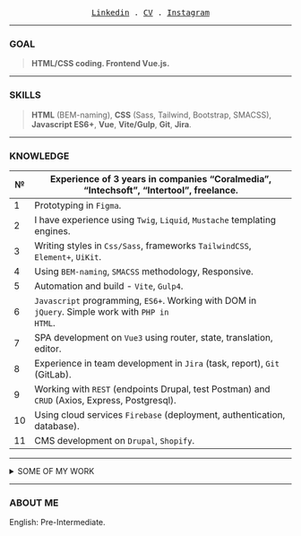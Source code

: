<p align="center">
  <samp>
    <a href="https://www.linkedin.com/in/aleksej579/">Linkedin</a> .
    <a href="https://docs.google.com/document/d/15-5NDM-8x6to6ftEFT7n2dYbgWQvx5RAoAXenvMSv28">CV</a> .
    <a href="https://www.instagram.com/eremenko_579/">Instagram</a>
  </samp>
</p>

---

### GOAL

>**HTML/CSS  coding.   Frontend Vue.js.**

---

### SKILLS

>**HTML** (BEM-naming),  **CSS** (Sass, Tailwind, Bootstrap, SMACSS),  **Javascript ES6+**,  **Vue**,  **Vite/Gulp**,  **Git**,  **Jira**.

---

### KNOWLEDGE

№ | Experience of 3 years in companies  “Coralmedia”, “Intechsoft”, “Intertool”, freelance.
---|---
1 | Prototyping in <code>Figma</code>.
2 | I have experience using <code>Twig</code>, <code>Liquid</code>, <code>Mustache</code> templating engines.
3 | Writing styles in <code>Css/Sass</code>, frameworks <code>TailwindCSS</code>, <code>Element+</code>, <code>UiKit</code>.
4 | Using <code>BEM-naming</code>, <code>SMACSS</code> methodology, Responsive.
5 | Automation and build - <code>Vite</code>, <code>Gulp4</code>.
6 | <code>Javascript</code> programming, <code>ES6+</code>. Working with DOM in <code>jQuery</code>. Simple work with <code>PHP in HTML</code>.
7 | SPA development on <code>Vue3</code> using router, state, translation, editor.
8 | Experience in team development in <code>Jira</code> (task, report), <code>Git</code> (GitLab).
9 | Working with <code>REST</code> (endpoints Drupal, test Postman) and <code>CRUD</code> (Axios, Express, Postgresql).
10 | Using cloud services <code>Firebase</code> (deployment, authentication, database).
11 | CMS development on <code>Drupal</code>, <code>Shopify</code>.

---

<details>
  <summary>SOME OF MY WORK</summary>
  <ul>
    <li><a href="https://test-e8a57.web.app">Webdev</a></li>
    <li><a href="https://authentication-5bff9.web.app/">Auth</a></li>
    <li><a href="http://naturetour.eu3.biz/">Naturetour</a></li>
    <li><a href="https://github.com/Aleksej579/dogs-bomba">Dogsbomba</a></li>
    <li><a href="http://art-coral.com">Coralmedia</a>, <a href="https://intertool.ua/">Intertoolua</a></li>
  </ul>
</details>

---

### ABOUT ME

English: Pre-Intermediate.
